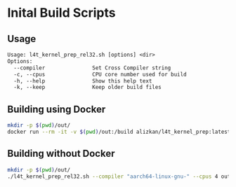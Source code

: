 # Inital Build Scripts

## Usage

```txt
Usage: l4t_kernel_prep_rel32.sh [options] <dir>
Options:
  --compiler               Set Cross Compiler string
  -c, --cpus               CPU core number used for build
  -h, --help               Show this help text
  -k, --keep               Keep older build files
```

## Building using Docker

```sh
mkdir -p $(pwd)/out/
docker run --rm -it -v $(pwd)/out:/build alizkan/l4t_kernel_prep:latest --cpus 4
```

## Building without Docker

```sh
mkdir -p $(pwd)/out/
./l4t_kernel_prep_rel32.sh --compiler "aarch64-linux-gnu-" --cpus 4 out/
```
